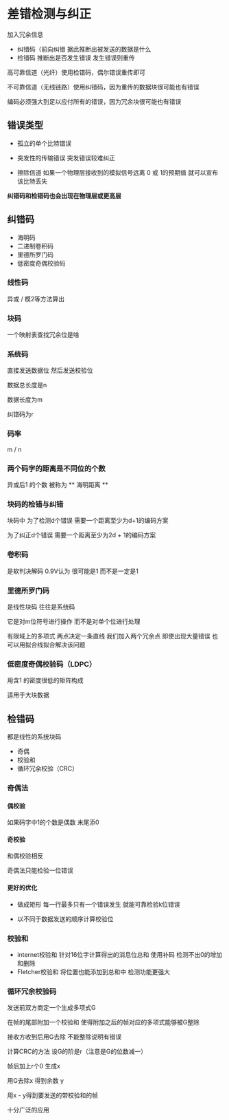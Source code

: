 # 差错检测与纠正
加入冗余信息
- 纠错码（前向纠错
据此推断出被发送的数据是什么
- 检错码
推断出是否发生错误 发生错误则重传

高可靠信道（光纤）使用检错码，偶尔错误重传即可

不可靠信道（无线链路）使用纠错码，因为重传的数据块很可能也有错误

编码必须强大到足以应付所有的错误，因为冗余块很可能也有错误

## 错误类型
- 孤立的单个比特错误
- 突发性的传输错误
突发错误较难纠正

- 擦除信道
如果一个物理层接收到的模拟信号远离 0 或 1的预期值 就可以宣布该比特丢失

**纠错码和检错码也会出现在物理层或更高层**

## 纠错码
- 海明码
- 二进制卷积码
- 里德所罗门码
- 低密度奇偶校验码

### 线性码
异或 / 模2等方法算出
### 块码
一个映射表查找冗余位是啥
### 系统码
直接发送数据位 然后发送校验位

数据总长度是n

数据长度为m

纠错码为r
### 码率
m / n

### 两个码字的距离是不同位的个数
异或后1 的个数
被称为 ** 海明距离 **

### 块码的检错与纠错
块码中 为了检测d个错误 需要一个距离至少为d+1的编码方案

为了纠正d个错误 需要一个距离至少为2d + 1的编码方案

### 卷积码
是软判决解码 0.9V认为 很可能是1
 而不是一定是1

### 里德所罗门码
是线性块码 往往是系统码

它是对m位符号进行操作 而不是对单个位进行处理

有限域上的多项式 两点决定一条直线 我们加入两个冗余点 即使出现大量错误 也可以用拟合线拟合解决该问题

### 低密度奇偶校验码（LDPC）
用含1 的密度很低的矩阵构成

适用于大块数据

## 检错码
都是线性的系统块码
- 奇偶
- 校验和
- 循环冗余校验（CRC）

### 奇偶法
#### 偶校验
如果码字中1的个数是偶数 末尾添0
#### 奇校验
和偶校验相反

奇偶法只能检验一位错误

#### 更好的优化 

- 做成矩形 每一行最多只有一个错误发生 就能可靠检验k位错误

- 以不同于数据发送的顺序计算校验位

### 校验和
- internet校验和
针对16位字计算得出的消息位总和
使用补码
检测不出0的增加和删除
- Fletcher校验和
将位置也能添加到总和中
检测功能更强大

### 循环冗余校验码
发送前双方商定一个生成多项式G

在帧的尾部附加一个校验和 使得附加之后的帧对应的多项式能够被G整除

接收方收到后用G去除 不能整除说明有错误

计算CRC的方法 设G的阶是r（注意是G的位数减一）

帧后加上r个0 生成x

用G去除x 得到余数 y

用x - y得到要发送的带校验和的帧

十分广泛的应用
